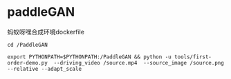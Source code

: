 # paddleGAN
蚂蚁呀嘿合成环境dockerfile

`cd /PaddleGAN`

`export PYTHONPATH=$PYTHONPATH:/PaddleGAN && python -u tools/first-order-demo.py  --driving_video /source.mp4  --source_image /source.png --relative --adapt_scale`
